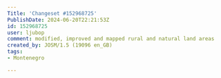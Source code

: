 ```yaml
---
Title: 'Changeset #152968725'
PublishDate: 2024-06-20T22:21:53Z
id: 152968725
user: ljubop
comment: modified, improved and mapped rural and natural land areas
created_by: JOSM/1.5 (19096 en_GB)
tags:
- Montenegro

---
```

